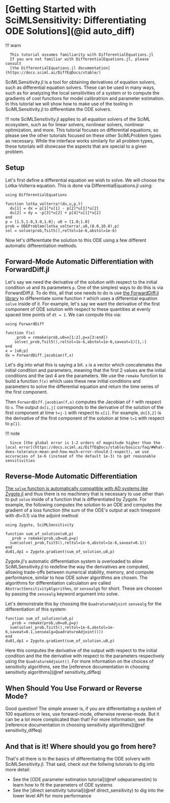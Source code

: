 # [Getting Started with SciMLSensitivity: Differentiating ODE Solutions](@id auto_diff)

!!! warn

      This tutorial assumes familiarity with DifferentialEquations.jl
      If you are not familiar with DifferentialEquations.jl, please consult
      [the DifferentialEquations.jl documentation](https://docs.sciml.ai/DiffEqDocs/stable/)

SciMLSensitivity.jl is a tool for obtaining derivatives of equation solvers,
such as differential equation solvers. These can be used in many ways, such as
for analyzing the local sensitivities of a system or to compute the gradients
of cost functions for model calibratrion and parameter estimation. In this
tutorial we will show how to make use of the tooling in SciMLSensitivity.jl
to differentiate the ODE solvers.

!!! note
  SciMLSensitivity.jl applies to all equation solvers of the SciML ecosystem,
  such as for linear solvers, nonlinear solvers, nonlinear optimization,
  and more. This tutorial focuses on differential equations, so please see
  the other tutorials focused on these other SciMLProblem types as necessary.
  While the interface works similarly for all problem types, these tutorials
  will showcase the aspects that are special to a given problem.

## Setup

Let's first define a differential equation we wish to solve. We will choose the
Lotka-Volterra equation. This is done via DifferentialEquations.jl using:

```@example diffode
using DifferentialEquations

function lotka_volterra!(du,u,p,t)
  du[1] = dx = p[1]*u[1] - p[2]*u[1]*u[2]
  du[2] = dy = -p[3]*u[2] + p[4]*u[1]*u[2]
end
p = [1.5,1.0,3.0,1.0]; u0 = [1.0;1.0]
prob = ODEProblem(lotka_volterra!,u0,(0.0,10.0),p)
sol = solve(prob,Tsit5(),reltol=1e-6,abstol=1e-6)
```

Now let's differentiate the solution to this ODE using a few different automatic
differentiation methods.

## Forward-Mode Automatic Differentiation with ForwardDiff.jl

Let's say we need the derivative of the solution with respect to the initial condition
`u0` and its parameters `p`. One of the simplest ways to do this is via ForwardDiff.jl.
To do this, all that one needs to do is use 
[the ForwardDiff.jl library](https://juliadiff.org/ForwardDiff.jl/stable/) to differentiate
some function `f` which uses a differential equation `solve` inside of it. For example,
let's say we want the derivative of the first component of ODE solution with respect to 
these quantities at evenly spaced time points of `dt = 1`. We can compute this via:

```@example diffode
using ForwardDiff

function f(x)
    _prob = remake(prob,u0=x[1:2],p=x[3:end])
    solve(_prob,Tsit5(),reltol=1e-6,abstol=1e-6,saveat=1)[1,:]
end
x = [u0;p]
dx = ForwardDiff.jacobian(f,x)
```

Let's dig into what this is saying a bit. `x` is a vector which concatenates the initial condition
and parameters, meaning that the first 2 values are the initial conditions and the last 4 are the
parameters. We use the `remake` function to build a function `f(x)` which uses these new initial
conditions and parameters to solve the differential equation and return the time series of the first
component. 

Then `ForwardDiff.jacobian(f,x)` computes the Jacobian of `f` with respect to `x`. The
output `dx[i,j]` corresponds to the derivative of the solution of the first component at time `t=j-1`
with respect to `x[i]`. For example, `dx[3,2]` is the derivative of the first component of the
solution at time `t=1` with respect to `p[1]`.

!!! note

      Since [the global error is 1-2 orders of magnitude higher than the local error](https://docs.sciml.ai/DiffEqDocs/stable/basics/faq/#What-does-tolerance-mean-and-how-much-error-should-I-expect), we use accuracies of 1e-6 (instead of the default 1e-3) to get reasonable sensitivities

## Reverse-Mode Automatic Differentiation

[The `solve` function is automatically compatible with AD systems like Zygote.jl](https://docs.sciml.ai/SciMLSensitivity/stable/)
and thus there is no machinery that is necessary to use other than to put `solve` inside of
a function that is differentiated by Zygote. For example, the following computes the solution 
to an ODE and computes the gradient of a loss function (the sum of the ODE's output at each 
timepoint with dt=0.1) via the adjoint method:

```@example diffode
using Zygote, SciMLSensitivity

function sum_of_solution(u0,p)
  _prob = remake(prob,u0=u0,p=p)
  sum(solve(_prob,Tsit5(),reltol=1e-6,abstol=1e-6,saveat=0.1))
end
du01,dp1 = Zygote.gradient(sum_of_solution,u0,p)
```

Zygote.jl's automatic differentiation system is overloaded to allow SciMLSensitivity.jl
to redefine the way the derivatives are computed, allowing trade-offs between numerical
stability, memory, and compute performance, similar to how ODE solver algorithms are
chosen. The algorithms for differentiation calculation are called `AbstractSensitivityAlgorithms`,
or `sensealg`s for short. These are choosen by passing the `sensealg` keyword argument into solve.

Let's demonstrate this by choosing the `QuadratureAdjoint` `sensealg` for the differentiation of
this system:

```@example diffode
function sum_of_solution(u0,p)
  _prob = remake(prob,u0=u0,p=p)
  sum(solve(_prob,Tsit5(),reltol=1e-6,abstol=1e-6,saveat=0.1,sensealg=QuadratureAdjoint()))
end
du01,dp1 = Zygote.gradient(sum_of_solution,u0,p)
```

Here this computes the derivative of the output with respect to the initial
condition and the the derivative with respect to the parameters respectively
using the `QuadratureAdjoint()`. For more information on the choices of sensitivity
algorithms, see the [reference documentation in choosing sensitivity algorithms](@ref sensitivity_diffeq)

## When Should You Use Forward or Reverse Mode?

Good question! The simple answer is, if you are differentiating a system of
100 equations or less, use forward-mode, otherwise reverse-mode. But it can
be a lot more complicated than that! For more information, see the 
[reference documentation in choosing sensitivity algorithms](@ref sensitivity_diffeq)

## And that is it! Where should you go from here?

That's all there is to the basics of differentiating the ODE solvers with SciMLSensitivity.jl.
That said, check out the follwing tutorials to dig into more detail:

* See the [ODE parameter estimation tutorial](@ref odeparamestim) to learn how to fit the parameters of ODE systems
* See the [direct sensitivity tutorial](@ref direct_sensitivity) to dig into the lower level API for more performance